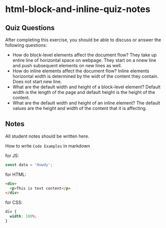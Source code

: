 # html-block-and-inline-quiz-notes

## Quiz Questions

After completing this exercise, you should be able to discuss or answer the following questions:

- How do block-level elements affect the document flow?
  They take up entire line of horizontal space on webpage. They start on a nnew line and push subsequent elements on new lines as well.
- How do inline elements affect the document flow?
  Inline elements horizontal width is determined by the widt of the content they contain. Does not start new line.
- What are the default width and height of a block-level element?
  Default width is the length of the page and default height is the height of the content.
- What are the default width and height of an inline element?
  The default values are the height and width of the content that it is affecting.

## Notes

All student notes should be written here.

How to write `Code Examples` in markdown

for JS:

```javascript
const data = 'Howdy';
```

for HTML:

```html
<div>
  <p>This is text content</p>
</div>
```

for CSS:

```css
div {
  width: 100%;
}
```
